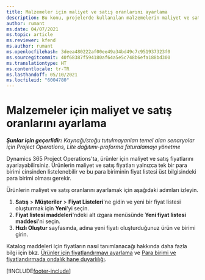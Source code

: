 ```yaml
---
title: Malzemeler için maliyet ve satış oranlarını ayarlama
description: Bu konu, projelerde kullanılan malzemelerin maliyet ve satış oranlarının nasıl ayarlanacağı hakkında bilgi sağlar.
author: rumant
ms.date: 04/07/2021
ms.topic: article
ms.reviewer: kfend
ms.author: rumant
ms.openlocfilehash: 3deea480222af00ee49a34bd49c7c951937323f0
ms.sourcegitcommit: 40f68387f594180af64a5e5c748b6efa188bd300
ms.translationtype: HT
ms.contentlocale: tr-TR
ms.lasthandoff: 05/10/2021
ms.locfileid: "6004780"
---
```

# <a name="set-up-cost-and-sales-rates-for-materials"></a>Malzemeler için maliyet ve satış oranlarını ayarlama

_**Şunlar için geçerlidir:** Kaynağı/stoğu tutulmayanları temel alan senaryolar için Project Operations, Lite dağıtımı-proforma faturalamayı yönetme_

Dynamics 365 Project Operations'ta, ürünler için maliyet ve satış fiyatlarını ayarlayabilirsiniz. Ürünlerin maliyet ve satış fiyatları yalnızca tek bir para birimi cinsinden listelenebilir ve bu para biriminin fiyat listesi üst bilgisindeki para birimi olması gerekir.

Ürünlerin maliyet ve satış oranlarını ayarlamak için aşağıdaki adımları izleyin. 

1. **Satış** > **Müşteriler** > **Fiyat Listeleri**'ne gidin ve yeni bir fiyat listesi oluşturmak için **Yeni**'yi seçin. 
2. **Fiyat listesi maddeleri**'ndeki alt ızgara menüsünde **Yeni fiyat listesi maddesi**'ni seçin. 
3. **Hızlı Oluştur** sayfasında, adına yeni fiyatı oluşturduğunuz ürün ve birimi girin.

Katalog maddeleri için fiyatların nasıl tanımlanacağı hakkında daha fazla bilgi için bkz. [Ürünler için fiyatlandırmayı ayarlama](/dynamics365/sales-enterprise/create-price-lists-price-list-items-define-pricing-products.md) ve [Para birimi ve fiyatlandırmada ondalık hane duyarlılığı](/dynamics365/sales-enterprise/decimal-precision-currency-pricing.md).

[!INCLUDE[footer-include](../includes/footer-banner.md)]
